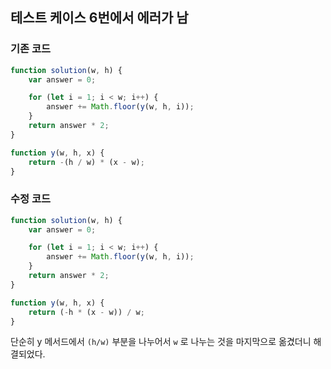 ## 테스트 케이스 6번에서 에러가 남

### 기존 코드

```js
function solution(w, h) {
    var answer = 0;

    for (let i = 1; i < w; i++) {
        answer += Math.floor(y(w, h, i));
    }
    return answer * 2;
}

function y(w, h, x) {
    return -(h / w) * (x - w);
}
```

### 수정 코드

```js
function solution(w, h) {
    var answer = 0;

    for (let i = 1; i < w; i++) {
        answer += Math.floor(y(w, h, i));
    }
    return answer * 2;
}

function y(w, h, x) {
    return (-h * (x - w)) / w;
}
```

단순히 y 메서드에서 `(h/w)` 부분을 나누어서 `w` 로 나누는 것을 마지막으로 옮겼더니 해결되었다.
